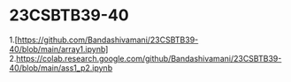 # 23CSBTB39-40
1.[https://github.com/Bandashivamani/23CSBTB39-40/blob/main/array1.ipynb]
2.https://colab.research.google.com/github/Bandashivamani/23CSBTB39-40/blob/main/ass1_p2.ipynb
